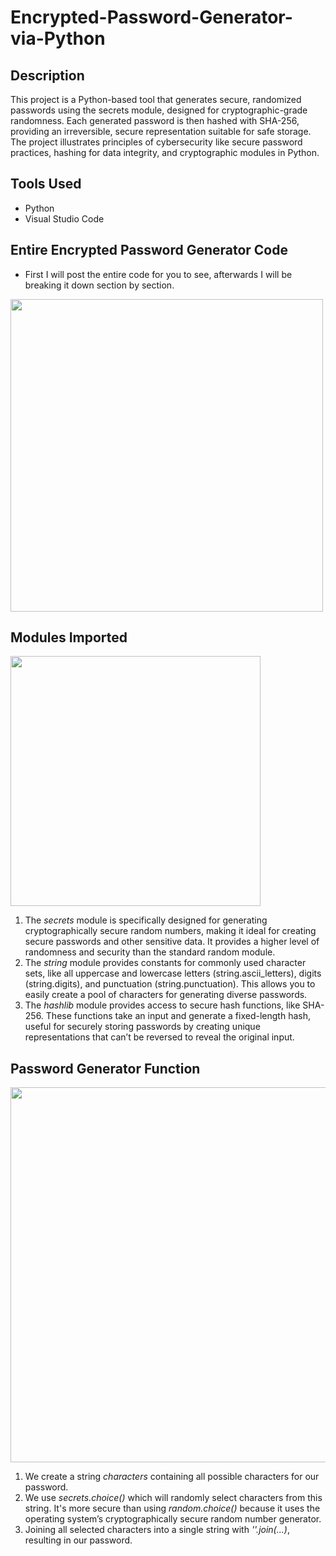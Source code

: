 # Encrypted-Password-Generator-via-Python
## Description
This project is a Python-based tool that generates secure, randomized passwords using the secrets module, designed for cryptographic-grade randomness. Each generated password is then hashed with SHA-256, providing an irreversible, secure representation suitable for safe storage. The project illustrates principles of cybersecurity like secure password practices, hashing for data integrity, and cryptographic modules in Python.
## Tools Used
* Python
* Visual Studio Code
## Entire Encrypted Password Generator Code
* First I will post the entire code for you to see, afterwards I will be breaking it down section by section.
<img src="https://github.com/user-attachments/assets/9c833912-0d3b-4404-8f6d-9649ee886ce4" width=500>

## Modules Imported

<img src="https://github.com/user-attachments/assets/10538c8f-25ab-49e8-a999-7159f0891f12" width=400>

1. The *secrets* module is specifically designed for generating cryptographically secure random numbers, making it ideal for creating secure passwords and other sensitive data. It provides a higher level of randomness and security than the standard random module.
2. The *string* module provides constants for commonly used character sets, like all uppercase and lowercase letters (string.ascii_letters), digits (string.digits), and punctuation (string.punctuation). This allows you to easily create a pool of characters for generating diverse passwords.
3. The *hashlib* module provides access to secure hash functions, like SHA-256. These functions take an input and generate a fixed-length hash, useful for securely storing passwords by creating unique representations that can’t be reversed to reveal the original input.

## Password Generator Function

<img src="https://github.com/user-attachments/assets/18908f6f-18d3-4ce2-a31f-ab57b2b036f4" width=600>

1. We create a string *characters* containing all possible characters for our password.
2. We use *secrets.choice()* which will randomly select characters from this string. It's more secure than using *random.choice()* because it uses the operating system’s cryptographically secure random number generator.
3. Joining all selected characters into a single string with *''.join(...)*, resulting in our password.
